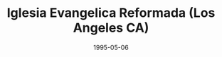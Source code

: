 ---
date: &id001 1995-05-06
end_date: 2006-02-28
location:
  address: null
  city: Los Angeles
  state: CA
minister:
- end: 2006-02-28
  name: Gonzalo Salinas
  start: 2002-01-01
  type: Organizing Pastor
ministers:
- Gonzalo Salinas
name: Iglesia Evangelica Reformada
names: null
origination_date: *id001
raw_data: 'AR Los Angeles

  Iglesia Evangelica Reformada (May 6, 1995-February 28, 2006)

  Org. Pastor: Gonzalo Salinas, 2002-6

  '
received_from: null
states:
- CA
status:
  active: false
  end_date: null
  reason: null
  received_from: null
  withdrawal_to: null
title: Iglesia Evangelica Reformada (Los Angeles CA)
year_established:
- 1995

---